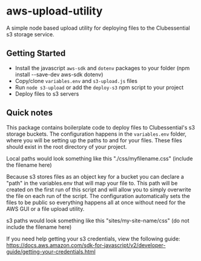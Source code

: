 # aws-upload-utility
A simple node based upload utility for deploying files to the Clubessential s3 storage service. 

## Getting Started

- Install the javascript `aws-sdk` and `dotenv` packages to your folder (npm install --save-dev aws-sdk dotenv)
- Copy/clone `variables.env` and `s3-upload.js` files
- Run `node s3-upload` or add the `deploy-s3` npm script to your project
- Deploy files to s3 servers

## Quick notes

This package contains boilerplate code to deploy files to Clubessential's s3 storage buckets. The configuration happens in the `variables.env` folder, where you will be setting up the paths to and for your files. These files should exist in the root directory of your project.

Local paths would look something like this "./css/myfilename.css" (include the filename here)

Because s3 stores files as an object key for a bucket you can declare a "path" in the variables.env that will map your file to. This path will be created on the first run of this script and will allow you to simply overwrite the file on each run of the script. The configuration automatically sets the files to be public so everything happens all at once without need for the AWS GUI or a file upload utility.

s3 paths would look something like this "sites/my-site-name/css" (do not include the filename here)

If you need help getting your s3 credentials, view the following guide:
https://docs.aws.amazon.com/sdk-for-javascript/v2/developer-guide/getting-your-credentials.html
